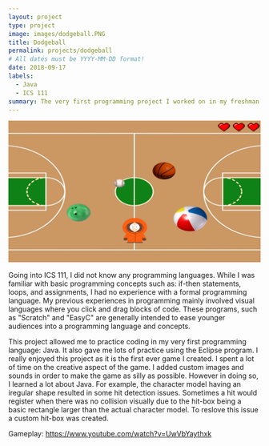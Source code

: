 ```yaml
---
layout: project
type: project
image: images/dodgeball.PNG
title: Dodgeball
permalink: projects/dodgeball
# All dates must be YYYY-MM-DD format!
date: 2018-09-17
labels:
  - Java
  - ICS 111
summary: The very first programming project I worked on in my freshman year as an ICS 111 student at UH Manoa. A dodgeball game where the player must dodge all balls using WASD keys.
---
```


<img class="ui image" src="../images/dodgeball2.PNG">

Going into ICS 111, I did not know any programming languages. While I was familiar with basic programming concepts such as: if-then statements, loops, and assignments, I had no experience with a formal programming language. My previous experiences in programming mainly involved visual languages where you click and drag blocks of code. These programs, such as "Scratch" and "EasyC" are generally intended to ease younger audiences into a programming language and concepts.

This project allowed me to practice coding in my very first programming language: Java. It also gave me lots of practice using the Eclipse program. I really enjoyed this project as it is the first ever game I created. I spent a lot of time on the creative aspect of the game. I added custom images and sounds in order to make the game as silly as possible. However in doing so, I learned a lot about Java. For example, the character model having an iregular shape resulted in some hit detection issues. Sometimes a hit would register when there was no collision visually due to the hit-box being a basic rectangle larger than the actual character model. To reslove this issue a custom hit-box was created.

Gameplay: <https://www.youtube.com/watch?v=UwVbYaythxk> 
